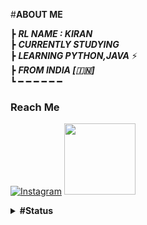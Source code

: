 #<b>**ABOUT ME** </b>


┣ ***RL NAME : KIRAN***                                                                                        
┣  ***CURRENTLY STUDYING***                               
┣  ***LEARNING PYTHON,JAVA*** ⚡️                            
┣ ***FROM INDIA [🇮🇳]***                                                                       
┗ ━ ━ ━ ━ ━ ━ 


### Reach Me


[![Instagram](https://img.shields.io/badge/INSTAGRAM-%23E4405F.svg?style=for-the-badge&logo=Instagram&logoColor=white)](https://instagram.com/_dddddooowwwss) <a href="
https://t.me/KP51107"><img src="https://telegra.ph/file/6098047142dec2b0cba9b.jpg" width="114"></a></p> 
<details> <summary> <b> #Status </b> </summary>
 
#### + _Vampire's Github Stats_
 
[![Vampire's GitHub stats](https://github-readme-stats.vercel.app/api?username=TG-V4MP1R3&theme=dracula&show_icons=true&hide_border=true&include_all_commits=true&hide_rank=false&line_height=25&hide_title=true)](https://github.com/TG-V4MP1R3/github-readme-stats)
 
 </details>
